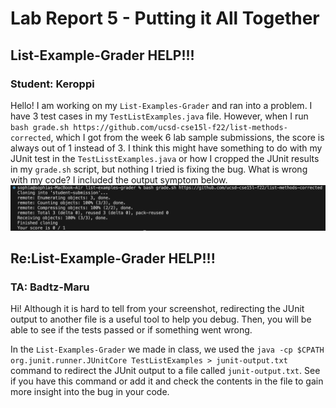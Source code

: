 # Lab Report 5 - Putting it All Together
## List-Example-Grader HELP!!!
### Student: Keroppi 
Hello! I am working on my ```List-Examples-Grader``` and ran into a problem. I have 3 test cases in my ```TestListExamples.java``` file. However, when I run ```bash grade.sh https://github.com/ucsd-cse15l-f22/list-methods-corrected```, which I got from the week 6 lab sample submissions, the score is always out of 1 instead of 3. I think this might have something to do with my JUnit test in the ```TestLisstExamples.java``` or how I cropped the JUnit results in my ```grade.sh``` script, but nothing I tried is fixing the bug. What is wrong with my code? I included the output symptom below. 
![Image](lab5(1).png)

## Re:List-Example-Grader HELP!!!
### TA: Badtz-Maru
Hi! Although it is hard to tell from your screenshot, redirecting the JUnit output to another file is a useful tool to help you debug. Then, you will be able to see if the tests passed or if something went wrong.

In the ```List-Examples-Grader``` we made in class, we used the ```java -cp $CPATH org.junit.runner.JUnitCore TestListExamples > junit-output.txt``` command to redirect the JUnit output to a file called ```junit-output.txt```. See if you have this command or add it and check the contents in the file to gain more insight into the bug in your code. 







